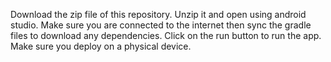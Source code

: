 Download the zip file of this repository.
Unzip it and open using android studio.
Make sure you are connected to the internet then sync the gradle files to download any dependencies.
Click on the run button to run the app. Make sure you deploy on a physical device.
